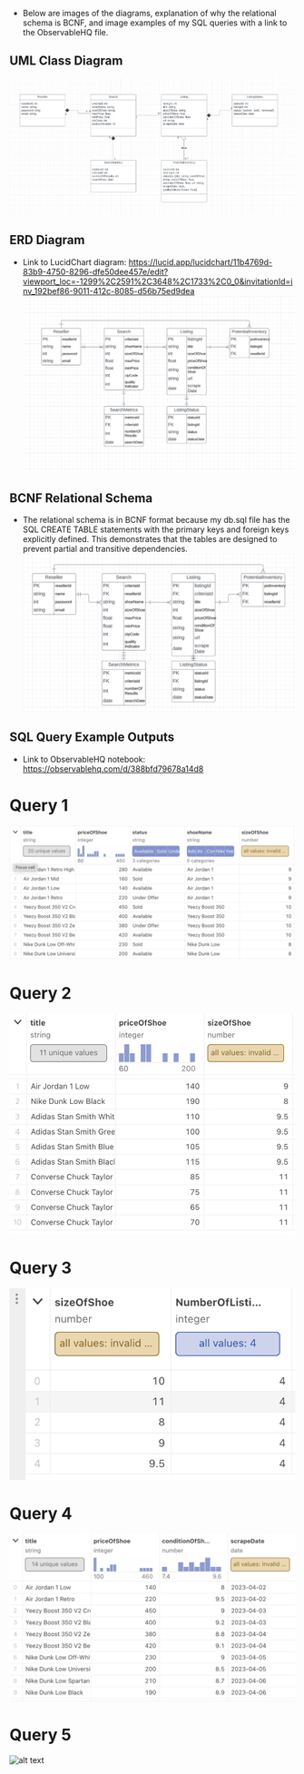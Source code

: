 - Below are images of the diagrams, explanation of why the relational schema is BCNF, and image examples of my SQL queries with a link to the ObservableHQ file. 

## UML Class Diagram
![alt text](https://github.com/Isaac-Porat/CS3200-Project-1/blob/main/UML%20Class%20Diagram.png)

## ERD Diagram
- Link to LucidChart diagram: https://lucid.app/lucidchart/11b4769d-83b9-4750-8296-dfe50dee457e/edit?viewport_loc=-1299%2C2591%2C3648%2C1733%2C0_0&invitationId=inv_192bef86-9011-412c-8085-d56b75ed9dea
![alt text](https://github.com/Isaac-Porat/CS3200-Project-1/blob/main/ERD%20Diagram.png)

## BCNF Relational Schema
- The relational schema is in BCNF format because my db.sql file has the SQL CREATE TABLE statements with the primary keys and foreign keys explicitly defined. This demonstrates that the tables are designed to prevent partial and transitive dependencies.
![alt text](https://github.com/Isaac-Porat/CS3200-Project-1/blob/main/BCNF%20Relational%20Schema.png)

## SQL Query Example Outputs
- Link to ObservableHQ notebook: https://observablehq.com/d/388bfd79678a14d8
# Query 1
![alt text](https://github.com/Isaac-Porat/CS3200-Project-1/blob/main/Query1-example-output.png)
# Query 2
![alt text](https://github.com/Isaac-Porat/CS3200-Project-1/blob/main/Query2-example-output.png)
# Query 3
![alt text](https://github.com/Isaac-Porat/CS3200-Project-1/blob/main/Query3-example-output.png)
# Query 4
![alt text](https://github.com/Isaac-Porat/CS3200-Project-1/blob/main/Query4-example-output.png)
# Query 5
![alt text]([https://github.com/Isaac-Porat/CS3200-Project-1/blob/main/Query5-example-output.png)



  



